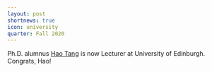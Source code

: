 ```yaml
---
layout: post
shortnews: true
icon: university
quarter: Fall 2020
---
```


Ph.D. alumnus <A HREF="http://people.csail.mit.edu/haotang/">Hao Tang</a> is now Lecturer at University of Edinburgh. Congrats, Hao!
